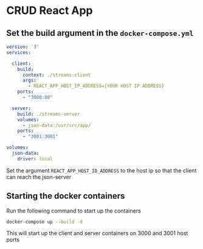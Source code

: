 # CRUD React App

## Set the build argument in the `docker-compose.yml`

```yaml
version: '3'
services:

  client:
    build:
      context: ./streams-client
      args:
        - REACT_APP_HOST_IP_ADDRESS={YOUR HOST IP ADDRESS}
    ports:
      - "3000:80"

  server:
    build: ./streams-server
    volumes:
      - json-data:/usr/src/app/
    ports:
      - "3001:3001"

volumes:
  json-data:
    driver: local
```

Set the argument `REACT_APP_HOST_ID_ADDRESS` to the host ip so that the client can reach the json-server

## Starting the docker containers

Run the following command to start up the containers

```bash
docker-compose up --build -d
```

This will start up the client and server containers on 3000 and 3001 host ports
